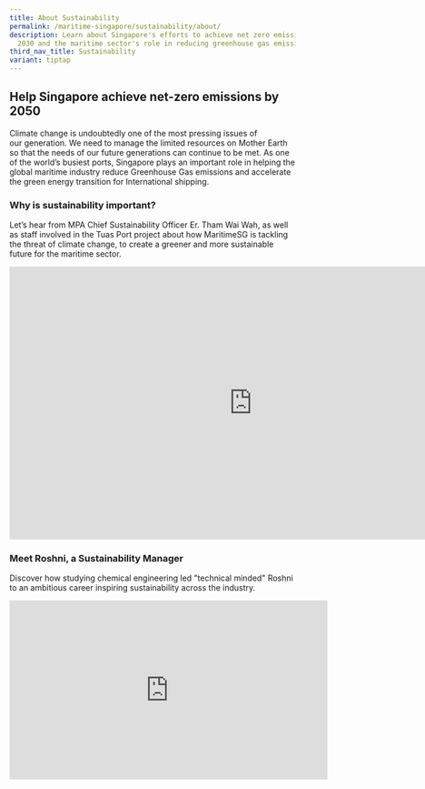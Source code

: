 ```yaml
---
title: About Sustainability
permalink: /maritime-singapore/sustainability/about/
description: Learn about Singapore's efforts to achieve net zero emissions by
  2030 and the maritime sector's role in reducing greenhouse gas emissions.
third_nav_title: Sustainability
variant: tiptap
---
```

<h2>Help Singapore achieve net-zero emissions by 2050</h2>
<p>Climate change is undoubtedly one of the most pressing issues of our&nbsp;generation.
We need to manage the limited resources on Mother Earth so that the needs
of our future generations can continue to be met. As one of the world’s
busiest ports, Singapore plays an important role in helping the global
maritime industry reduce Greenhouse Gas emissions and accelerate the green
energy transition for International shipping.</p>
<h3>Why is sustainability important?</h3>
<p>Let’s hear from MPA&nbsp;Chief Sustainability Officer Er. Tham Wai Wah,
as well as staff involved in the Tuas Port project about how&nbsp;MaritimeSG&nbsp;is
tackling the threat of&nbsp;climate change, to create a greener and more&nbsp;sustainable
future for the&nbsp;maritime&nbsp;sector.</p>
<div class="iframe-wrapper">
<iframe style="border:none;overflow:hidden" height="480" width="854" allowfullscreen="true" frameborder="0" src="https://www.facebook.com/plugins/video.php?height=314&amp;href=https%3A%2F%2Fwww.facebook.com%2FMPA.SG%2Fvideos%2F355910216074315%2F&amp;show_text=false&amp;width=560&amp;t=0"></iframe>
</div>
<h3>Meet Roshni, a Sustainability Manager</h3>
<p>Discover how studying chemical engineering led "technical minded" Roshni
to an ambitious career inspiring sustainability across the industry.</p>
<div class="iframe-wrapper">
<iframe height="315" width="560" allowfullscreen="true" frameborder="0" src="https://www.youtube.com/embed/NZTY5l-8xhc?si=0CKcRKI-4Hg6j-B9"></iframe>
</div>
<p></p>